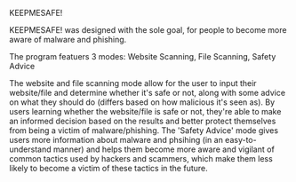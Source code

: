 KEEPMESAFE!


KEEPMESAFE! was designed with the sole goal, for people to become more aware of malware and phishing.

The program featuers 3 modes: Website Scanning, File Scanning, Safety Advice

The website and file scanning mode allow for the user to input their website/file and determine whether it's safe or not, along with some advice on what they should do (differs based on how malicious it's seen as). By users learning whether the website/file is safe or not, they're able to make an informed decision based on the results and better protect themselves from being a victim of malware/phishing. The 'Safety Advice' mode gives users more information about malware and phsihing (in an easy-to-understand manner) and helps them become more aware and vigilant of common tactics used by hackers and scammers, which make them less likely to become a victim of these tactics in the future.
